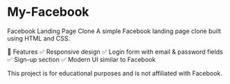 # My-Facebook
Facebook Landing Page Clone
A simple Facebook landing page clone built using HTML and CSS.

🚀 Features
✅ Responsive design
✅ Login form with email & password fields
✅ Sign-up section
✅ Modern UI similar to Facebook

This project is for educational purposes and is not affiliated with Facebook.


